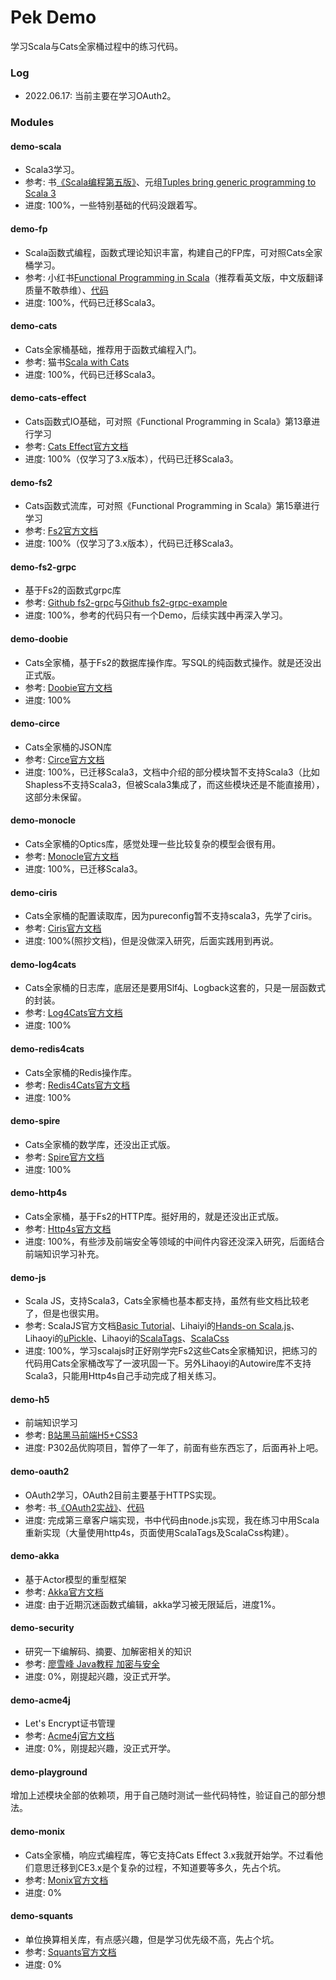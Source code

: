 # Pek Demo

学习Scala与Cats全家桶过程中的练习代码。  

### Log

* 2022.06.17: 当前主要在学习OAuth2。

### Modules

#### demo-scala

* Scala3学习。
* 参考: 书[《Scala编程第五版》](https://www.artima.com/shop/programming_in_scala_5ed)、元组[Tuples bring generic programming to Scala 3](https://www.scala-lang.org/2021/02/26/tuples-bring-generic-programming-to-scala-3.html)
* 进度: 100%，一些特别基础的代码没跟着写。

#### demo-fp

* Scala函数式编程，函数式理论知识丰富，构建自己的FP库，可对照Cats全家桶学习。
* 参考: 小红书[Functional Programming in Scala](https://www.manning.com/books/functional-programming-in-scala)（推荐看英文版，中文版翻译质量不敢恭维）、[代码](https://github.com/fpinscala/fpinscala)
* 进度: 100%，代码已迁移Scala3。

#### demo-cats

* Cats全家桶基础，推荐用于函数式编程入门。
* 参考: 猫书[Scala with Cats](https://underscore.io/books/scala-with-cats/)
* 进度: 100%，代码已迁移Scala3。

#### demo-cats-effect

* Cats函数式IO基础，可对照《Functional Programming in Scala》第13章进行学习
* 参考: [Cats Effect官方文档](https://typelevel.org/cats-effect/docs/getting-started)
* 进度: 100%（仅学习了3.x版本），代码已迁移Scala3。

#### demo-fs2

* Cats函数式流库，可对照《Functional Programming in Scala》第15章进行学习
* 参考: [Fs2官方文档](https://fs2.io/)
* 进度: 100%（仅学习了3.x版本），代码已迁移Scala3。

#### demo-fs2-grpc

* 基于Fs2的函数式grpc库
* 参考: [Github fs2-grpc](https://github.com/typelevel/fs2-grpc)与[Github fs2-grpc-example](https://github.com/fiadliel/fs2-grpc-example)
* 进度: 100%，参考的代码只有一个Demo，后续实践中再深入学习。

#### demo-doobie

* Cats全家桶，基于Fs2的数据库操作库。写SQL的纯函数式操作。就是还没出正式版。
* 参考: [Doobie官方文档](https://tpolecat.github.io/doobie/)
* 进度: 100%

#### demo-circe

* Cats全家桶的JSON库
* 参考: [Circe官方文档](https://circe.github.io/circe/)
* 进度: 100%，已迁移Scala3，文档中介绍的部分模块暂不支持Scala3（比如Shapless不支持Scala3，但被Scala3集成了，而这些模块还是不能直接用），这部分未保留。

#### demo-monocle

* Cats全家桶的Optics库，感觉处理一些比较复杂的模型会很有用。
* 参考: [Monocle官方文档](https://www.optics.dev/Monocle/)
* 进度: 100%，已迁移Scala3。

#### demo-ciris

* Cats全家桶的配置读取库，因为pureconfig暂不支持scala3，先学了ciris。
* 参考: [Ciris官方文档](https://cir.is/) 
* 进度: 100%(照抄文档)，但是没做深入研究，后面实践用到再说。

#### demo-log4cats

* Cats全家桶的日志库，底层还是要用Slf4j、Logback这套的，只是一层函数式的封装。
* 参考: [Log4Cats官方文档](https://typelevel.org/log4cats/)
* 进度: 100%

#### demo-redis4cats

* Cats全家桶的Redis操作库。
* 参考: [Redis4Cats官方文档](https://redis4cats.profunktor.dev/)
* 进度: 100%

#### demo-spire

* Cats全家桶的数学库，还没出正式版。
* 参考: [Spire官方文档](https://typelevel.org/spire/)
* 进度: 100%

#### demo-http4s

* Cats全家桶，基于Fs2的HTTP库。挺好用的，就是还没出正式版。
* 参考: [Http4s官方文档](https://http4s.org/v1/docs/quickstart.html)
* 进度: 100%，有些涉及前端安全等领域的中间件内容还没深入研究，后面结合前端知识学习补充。

#### demo-js

* Scala JS，支持Scala3，Cats全家桶也基本都支持，虽然有些文档比较老了，但是也很实用。
* 参考: ScalaJS官方文档[Basic Tutorial](https://www.scala-js.org/doc/tutorial/basic/)、Lihaiyi的[Hands-on Scala.js](https://www.lihaoyi.com/hands-on-scala-js/)、Lihaoyi的[uPickle](https://com-lihaoyi.github.io/upickle/)、Lihaoyi的[ScalaTags](https://com-lihaoyi.github.io/scalatags/)、[ScalaCss](https://japgolly.github.io/scalacss/book/)
* 进度: 100%，学习scalajs时正好刚学完Fs2这些Cats全家桶知识，把练习的代码用Cats全家桶改写了一波巩固一下。另外Lihaoyi的Autowire库不支持Scala3，只能用Http4s自己手动完成了相关练习。

#### demo-h5

* 前端知识学习
* 参考: [B站黑马前端H5+CSS3](https://www.bilibili.com/video/BV14J4114768?p=1)
* 进度: P302品优购项目，暂停了一年了，前面有些东西忘了，后面再补上吧。

#### demo-oauth2

* OAuth2学习，OAuth2目前主要基于HTTPS实现。
* 参考: 书[《OAuth2实战》](https://www.manning.com/books/oauth-2-in-action)、[代码](https://github.com/oauthinaction/oauth-in-action-code)
* 进度: 完成第三章客户端实现，书中代码由node.js实现，我在练习中用Scala重新实现（大量使用http4s，页面使用ScalaTags及ScalaCss构建）。

#### demo-akka

* 基于Actor模型的重型框架
* 参考: [Akka官方文档](https://doc.akka.io/docs/akka/current/typed/actors.html)
* 进度: 由于近期沉迷函数式编辑，akka学习被无限延后，进度1%。

#### demo-security

* 研究一下编解码、摘要、加解密相关的知识
* 参考: [廖雪峰 Java教程 加密与安全](https://www.liaoxuefeng.com/wiki/1252599548343744/1255943717668160)
* 进度: 0%，刚提起兴趣，没正式开学。

#### demo-acme4j

* Let's Encrypt证书管理
* 参考: [Acme4j官方文档](https://shredzone.org/maven/acme4j/index.html)
* 进度: 0%，刚提起兴趣，没正式开学。

#### demo-playground

增加上述模块全部的依赖项，用于自己随时测试一些代码特性，验证自己的部分想法。

#### demo-monix

* Cats全家桶，响应式编程库，等它支持Cats Effect 3.x我就开始学。不过看他们意思迁移到CE3.x是个复杂的过程，不知道要等多久，先占个坑。
* 参考: [Monix官方文档](https://monix.io/)
* 进度: 0%

#### demo-squants

* 单位换算相关库，有点感兴趣，但是学习优先级不高，先占个坑。
* 参考: [Squants官方文档](https://www.squants.com/)
* 进度: 0%

